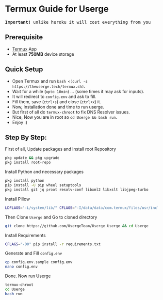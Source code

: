 # Termux Guide for Userge

<pre><b>Important!</b> unlike heroku it will cost everything from you</pre>

## Prerequisite

* [Termux](https://wiki.termux.com/wiki/Main_Page#Installation) App
* At least **750MB** device storage

## Quick Setup

* Open Termux and run `bash <(curl -s https://theuserge.tech/termux.sh)`.
* Wait for a while (`upto 10min`) ... (some times it may ask for inputs).
* It will redirect to `config.env` and ask to fill.
* Fill them, save (`ctrl+s`) and close (`ctrl+x`) it.
* Now, Installation done and time to run userge.
* But first of all do `termux-chroot` to fix DNS Resolver issues.
* Nice, Now you are in root so `cd Userge && bash run`.
* Enjoy :)

## Step By Step:

First of all, Update packages and Install root Repository

```bash
pkg update && pkg upgrade
pkg install root-repo
```

Install Python and necessary packages

```bash
pkg install python
pip install -U pip wheel setuptools
pkg install git jq proot resolv-conf libxml2 libxslt libjpeg-turbo
```

Install Pillow

```bash
LDFLAGS="-L/system/lib/" CFLAGS="-I/data/data/com.termux/files/usr/include/" pip install Pillow
```

Then Clone `Userge` and Go to cloned directory

```bash
git clone https://github.com/UsergeTeam/Userge Userge && cd Userge
```

Install Requirements

```bash
CFLAGS="-O0" pip install -r requirements.txt
```

Generate and Fill `config.env`

```bash
cp config.env.sample config.env
nano config.env
```

Done. Now run Userge

```bash
termux-chroot
cd Userge
bash run
```

